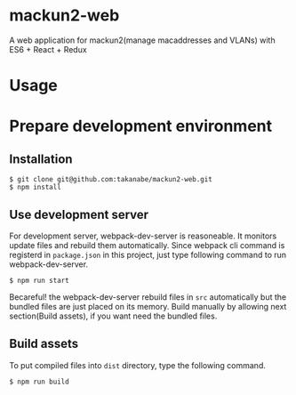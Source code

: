 # mackun2-web
A web application for mackun2(manage macaddresses and VLANs) with ES6 + React + Redux

# Usage


# Prepare development environment

## Installation
```
$ git clone git@github.com:takanabe/mackun2-web.git
$ npm install
```


## Use development server
For development server, webpack-dev-server is reasoneable. It monitors update files and rebuild them automatically. Since webpack cli command is registerd in `package.json` in this project, just type following command to run webpack-dev-server.

```
$ npm run start
```

Becareful! the webpack-dev-server rebuild files in `src` automatically but the bundled files are just placed on its memory. Build manually by allowing next section(Build assets), if you want need the bundled files.


## Build assets
To put compiled files into `dist` directory, type the following command.

```
$ npm run build
```
